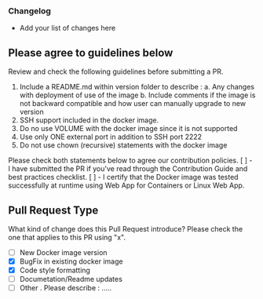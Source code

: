### Changelog
- Add your list of changes here 

## Please agree to guidelines below
Review and check the following guidelines before submitting a PR.
1. Include a README.md within version folder to describe :
	a. Any changes with deployment of use of the image 
	b. Include comments if the image is not backward compatible and how user can manually upgrade to new version 
2. SSH support included in the docker image.
3. Do no use VOLUME with the docker image since it is not supported 
4. Use only ONE external port in addition to SSH port 2222
5. Do not use chown (recursive) statements with the docker image 

Please check both statements below to agree our contribution policies. 
[ ] - I have submitted the PR if you've read through the Contribution Guide and best practices checklist.
[ ] - I certify that the Docker image was tested successfully at runtime using Web App for Containers or Linux Web App.


## Pull Request Type
What kind of change does this Pull Request introduce? Please check the one that applies to this PR using "x".
- [ ] New Docker image version 
- [x] BugFix in existing docker image 
- [x] Code style formatting 
- [ ] Documetation/Readme updates 
- [ ] Other . Please describe : .....